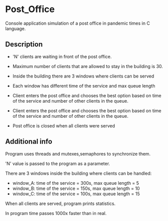 # Post_Office

Console application simulation of a post office in pandemic times in C language.

## Description

* 'N' clients are waiting in front of the post office.

* Maximum number of clients that are allowed to stay in the building is 30.

* Inside the building there are 3 windows where clients can be served

* Each window has different time of the service and max queue length

* Client enters the post office and chooses the best option based on time of the service and number of other clients in the queue.
  
* Client enters the post office and chooses the best option based on time of the service and number of other clients in the queue.

* Post office is closed when all clients were served


## Additional info

Program uses threads and mutexes,semaphores to synchronize them.

'N' value is passed to the program as a parameter.

There are 3 windows inside the building where clients can be handled:

* window_A: time of the service = 300s, max queue length = 5 
* window_B: time of the service = 150s, max queue length = 10
* window_C: time of the service = 100s, max queue length = 15

When all clients are served, program prints statistics.

In program time passes 1000x faster than in real.


